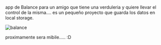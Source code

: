 app de Balance para un amigo que tiene una verduleria y quiere llevar el control de la misma....
es un pequeño proyecto que guarda los datos en local storage.


![balance](https://user-images.githubusercontent.com/80960155/142767001-c7840cd8-aeba-4c4b-8bbf-f7529175716e.png)



proximamente sera mibile..... :D
